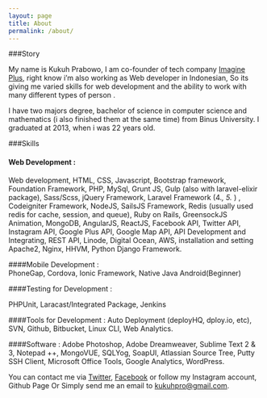 ```yaml
---
layout: page
title: About
permalink: /about/
---
```

###Story

My name is Kukuh Prabowo, I am co-founder of tech company [Imagine Plus](http://imagineplus.co.id), right know i’m also working as Web developer in Indonesian, So its giving me varied skills for web development and the ability to work with many different types of person .

I have two majors degree, bachelor of science in computer science and mathematics (i also finished them at the same time) from Binus University. I graduated at 2013, when i was 22 years old.

###Skills

#### Web Development : 
Web development, HTML, CSS, Javascript, Bootstrap framework, Foundation Framework, PHP, MySql, Grunt JS, Gulp (also with laravel-elixir package), Sass/Scss, jQuery Framework, Laravel Framework (4.*, 5.* ) , Codeigniter Framework, NodeJS, SailsJS Framework, Redis (usually used redis for cache, session, and queue), Ruby on Rails, GreensockJS Animation, MongoDB, AngularJS, ReactJS, Facebook API, Twitter API, Instagram API, Google Plus API, Google Map API, API Development and Integrating, REST API, Linode, Digital Ocean, AWS, installation and setting Apache2, Nginx, HHVM, Python Django Framework.

####Mobile Development :  
PhoneGap, Cordova, Ionic Framework, Native Java Android(Beginner)

####Testing for Development :  

PHPUnit, Laracast/Integrated Package, Jenkins

####Tools for Development : 
Auto Deployment (deployHQ, dploy.io, etc), SVN, Github, Bitbucket, Linux CLI, Web Analytics.

####Software : 
Adobe Photoshop, Adobe Dreamweaver, Sublime Text 2 & 3,  Notepad ++, MongoVUE, SQLYog, SoapUI, Atlassian Source Tree, Putty SSH Client, Microsoft Office Tools, Google Analytics, WordPress.

You can contact me via [Twitter](http://twitter.com/kukuhprb), [Facebook](https://www.facebook.com/kukuh.prabowo.9) or follow my Instagram account, Github Page Or Simply send me an email to kukuhpro@gmail.com.
